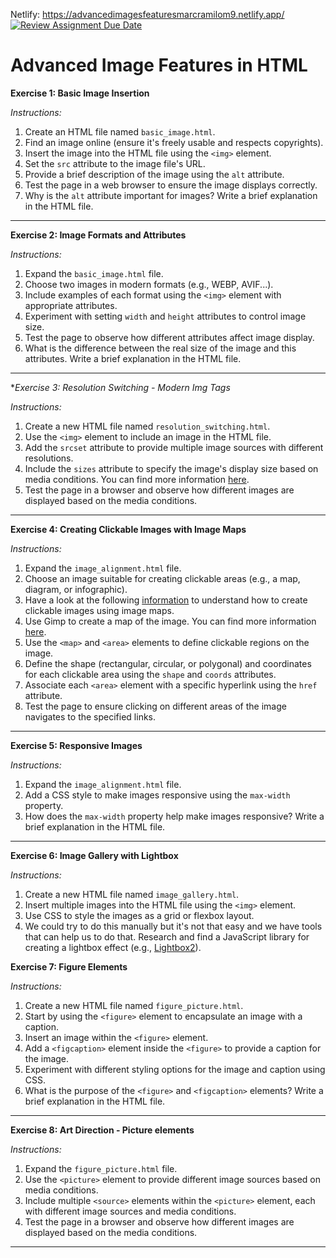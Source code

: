 Netlify: https://advancedimagesfeaturesmarcramilom9.netlify.app/
[![Review Assignment Due Date](https://classroom.github.com/assets/deadline-readme-button-24ddc0f5d75046c5622901739e7c5dd533143b0c8e959d652212380cedb1ea36.svg)](https://classroom.github.com/a/aAekfEl5)
# Advanced Image Features in HTML

**Exercise 1: Basic Image Insertion**

_Instructions:_

1. Create an HTML file named `basic_image.html`.
2. Find an image online (ensure it's freely usable and respects copyrights).
3. Insert the image into the HTML file using the `<img>` element.
4. Set the `src` attribute to the image file's URL.
5. Provide a brief description of the image using the `alt` attribute.
6. Test the page in a web browser to ensure the image displays correctly.
7. Why is the `alt` attribute important for images? Write a brief explanation in the HTML file.

---

**Exercise 2: Image Formats and Attributes**

_Instructions:_

1. Expand the `basic_image.html` file.
2. Choose two images in modern formats (e.g., WEBP, AVIF...).
3. Include examples of each format using the `<img>` element with appropriate attributes.
4. Experiment with setting `width` and `height` attributes to control image size.
5. Test the page to observe how different attributes affect image display.
6. What is the difference between the real size of the image and this attributes. Write a brief explanation in the HTML file.

---

\*_Exercise 3: Resolution Switching - Modern Img Tags_

_Instructions:_

1. Create a new HTML file named `resolution_switching.html`.
2. Use the `<img>` element to include an image in the HTML file.
3. Add the `srcset` attribute to provide multiple image sources with different resolutions.
4. Include the `sizes` attribute to specify the image's display size based on media conditions. You can find more information [here](https://www.dofactory.com/html/img/sizes).
5. Test the page in a browser and observe how different images are displayed based on the media conditions.

---

**Exercise 4: Creating Clickable Images with Image Maps**

_Instructions:_

1. Expand the `image_alignment.html` file.
2. Choose an image suitable for creating clickable areas (e.g., a map, diagram, or infographic).
3. Have a look at the following [information](https://www.w3schools.com/tags/tag_map.asp) to understand how to create clickable images using image maps.
4. Use Gimp to create a map of the image. You can find more information [here](https://docs.gimp.org/en/plug-in-imagemap.html).
5. Use the `<map>` and `<area>` elements to define clickable regions on the image.
6. Define the shape (rectangular, circular, or polygonal) and coordinates for each clickable area using the `shape` and `coords` attributes.
7. Associate each `<area>` element with a specific hyperlink using the `href` attribute.
8. Test the page to ensure clicking on different areas of the image navigates to the specified links.

---

**Exercise 5: Responsive Images**

_Instructions:_

1. Expand the `image_alignment.html` file.
2. Add a CSS style to make images responsive using the `max-width` property.
3. How does the `max-width` property help make images responsive? Write a brief explanation in the HTML file.

---

**Exercise 6: Image Gallery with Lightbox**

_Instructions:_

1. Create a new HTML file named `image_gallery.html`.
2. Insert multiple images into the HTML file using the `<img>` element.
3. Use CSS to style the images as a grid or flexbox layout.
4. We could try to do this manually but it's not that easy and we have tools that can help us to do that. Research and find a JavaScript library for creating a lightbox effect (e.g., [Lightbox2](https://lokeshdhakar.com/projects/lightbox2/)).

**Exercise 7: Figure Elements**

_Instructions:_

1. Create a new HTML file named `figure_picture.html`.
2. Start by using the `<figure>` element to encapsulate an image with a caption.
3. Insert an image within the `<figure>` element.
4. Add a `<figcaption>` element inside the `<figure>` to provide a caption for the image.
5. Experiment with different styling options for the image and caption using CSS.
6. What is the purpose of the `<figure>` and `<figcaption>` elements? Write a brief explanation in the HTML file.

---

**Exercise 8: Art Direction - Picture elements**

_Instructions:_

1. Expand the `figure_picture.html` file.
2. Use the `<picture>` element to provide different image sources based on media conditions.
3. Include multiple `<source>` elements within the `<picture>` element, each with different image sources and media conditions.
4. Test the page in a browser and observe how different images are displayed based on the media conditions.

---
